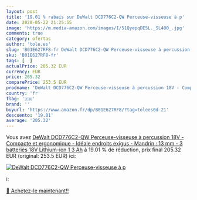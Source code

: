 ```yaml
---
layout: post
title: '19.01 % rabais sur DeWalt DCD776C2-QW Perceuse-visseuse à p'
date: 2020-05-22 21:25:55
image: 'https://m.media-amazon.com/images/I/51QyepqDE5L._SL400_.jpg'
comments: true
category: ofertas
author: 'tole.es'
slug: 'B01E627RF8-fr DeWalt DCD776C2-QW Perceuse-visseuse à percussion 18V -...'
sku: 'B01E627RF8-fr'
tags: [  ]
actualPrice: 205.32 EUR
currency: EUR
price: 205.32
comparePrice: 253.5 EUR
prodname: 'DeWalt DCD776C2-QW Perceuse-visseuse à percussion 18V - Compacte et ergonomique - Idéale endroits exigus - Mandrin : 13 mm - 3 batteries 18V Lithium-ion 1 3 Ah'
country: 'fr'
flag: '🇫🇷'
brand: ''
buyurl: 'https://www.amazon.fr/dp/B01E627RF8/?tag=tolees0d-21'
descuento: '19.01'
average: '205.32'
---
```


Vous avez [DeWalt DCD776C2-QW Perceuse-visseuse à percussion 18V - Compacte et ergonomique - Idéale endroits exigus - Mandrin : 13 mm - 3 batteries 18V Lithium-ion 1 3 Ah](https://www.amazon.fr/dp/B01E627RF8/?tag=tolees0d-21)  à  19.01 % de réduction, prix final  205.32 EUR (original: 253.5 EUR) ici:

[![DeWalt DCD776C2-QW Perceuse-visseuse à p](https://m.media-amazon.com/images/I/51QyepqDE5L._SL400_.jpg)](https://www.amazon.fr/dp/B01E627RF8/?tag=tolees0d-21)

ℹ️:


[🛒 Achetez-le maintenant!!](https://www.amazon.fr/dp/B01E627RF8/?tag=tolees0d-21)
